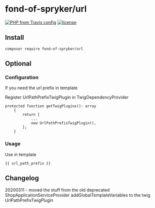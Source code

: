 # fond-of-spryker/url
[![PHP from Travis config](https://img.shields.io/travis/php-v/symfony/symfony.svg)](https://php.net/)
[![license](https://img.shields.io/github/license/mashape/apistatus.svg)](https://packagist.org/packages/fond-of-spryker/url)

## Install

```
composer require fond-of-spryker/url
```

## Optional
### Configuration
If you need the url prefix in template

Register UrlPathPrefixTwigPlugin in TwigDependencyProvider

```
protected function getTwigPlugins(): array
    {
        return [
            ...
            new UrlPathPrefixTwigPlugin(),
        ];
    }
```

### Usage
Use in template
```
{{ url_path_prefix }}
```

## Changelog
20200311 - moved the stuff from the old deprecated ShopApplicationServiceProvider addGlobalTemplateVariables to the twig UrlPathPrefixTwigPlugin
